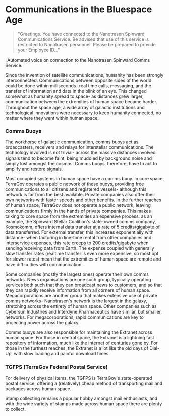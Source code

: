 # Communications in the Bluespace Age
>"Greetings. You have connected to the Nanotrasen Spinward Communications Service. Be advised that use of this service is restricted to Nanotrasen personnel. Please be prepared to provide your Employee ID..."
 
-Automated voice on connection to the Nanotrasen Spinward Comms Service.
 
Since the invention of satellite communications, humanity has been strongly interconnected. Communications between opposite sides of the world could be done within milliseconds- real time calls, messaging, and the transfer of information and data in the blink of an eye. This changed somewhat as humanity spread to space- as distances grew larger, communication between the extremities of human space became harder. Throughout the space age, a wide array of galactic institutions and technological innovations were necessary to keep humanity connected, no matter where they went within human space.
 
### Comms Buoys
The workhorse of galactic communication, comms buoys act as broadcasters, receivers and relays for interstellar communications. The technology involved is not trivial- across the massive distances involved signals tend to become faint, being muddied by background noise and simply lost amongst the cosmos. Comms buoys, therefore, have to act to amplify and restore signals.
 
Most occupied systems in human space have a comms buoy. In core space, TerraGov operates a public network of these buoys, providing free communications to all citizens and registered vessels- although this network is far from the best available. Private companies also offer their own networks with faster speeds and other benefits. In the further reaches of human space, TerraGov does not operate a public network, leaving communications firmly in the hands of private companies. This makes talking to core space from the extremities an expensive process: as an example, the Spinward Stellar Coalition's state-owned comms company, Kosmokomm, offers internal data transfer at a rate of 5 credits/gigabyte of data transferred. For external transfer, this increases exponentially with distance- when factoring in line-time rental from other companies and interservice expenses, this rate creeps to 200 credits/gigabyte when sending/receiving data from Earth. The expense coupled with generally slow transfer rates (realtime transfer is even more expensive, so most opt for slower rates) mean that the extremities of human space are remote and have difficulties with communication.
 
Some companies (mostly the largest ones) operate their own comms networks. News organisations are one such group, typically operating services both such that they can broadcast news to customers, and so that they can rapidly receive information from all corners of human space. Megacorporations are another group that makes extensive use of private comms networks- Nanotrasen's network is the largest in the galaxy, stretching across the entirety of human space. Other companies such as Cybersun Industries and Interdyne Pharmaceutics have similar, but smaller, networks. For megacorporations, rapid communications are key to projecting power across the galaxy.
 
Comms buoys are also responsible for maintaining the Extranet across human space. For those in central space, the Extranet is a lightning fast repository of information, much like the internet of centuries gone by. For those in the furthest reaches, the Extranet is a lot like the old days of Dial-Up, with slow loading and painful download times.

### TGFPS (TerraGov Federal Postal Service)
For delivery of physical items, the TGFPS is TerraGov's state-operated postal service, offering a (relatively) cheap method of transporting mail and packages across human space.
 
Stamp collecting remains a popular hobby amongst mail enthusiasts, and with the wide variety of stamps made across human space there are plenty to collect.
